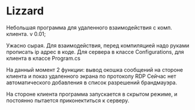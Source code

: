 # Lizzard
Небольшая программа для удаленного взаимодействия с комп. клиента. v 0.01;

Ужасно сырая. Для взаимодействия, перед компиляцией надо руками прописать ip адрес в коде.
Для сервера в классе Configurations, для клиента в классе Program.cs

На данный момент 2 функции: вывод окошка сообщений на стороне клиента и показ удаленного экрана по протоколу RDP
Сейчас нет автоматического добавления в список разрешений брандмауэра.

На стороне клиента программа запускается в скрытом режиме, и постоянно пытается приконектиться к серверу.
